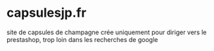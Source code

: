# capsulesjp.fr
site de capsules de champagne crée uniquement pour diriger vers le prestashop, trop loin dans les recherches de google
